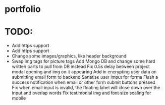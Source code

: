 # portfolio

# TODO:

<ul>
  <li> Add https support
<li>Add https support
<li>Change some images/graphics, like header background
<li>Swap img tags for picture tags
Add Mongo DB and change some hard written parts to pull from DB instead
Fix 0.5s delay between project modal opening and img on it appearing
Add in encrypting user data on submitting email form to backend
Sanatise user imput for forms
Flash a success notification when email or other form submit buttons pressed
Fix when email input is invalid, the floating label will close down over the input and overlap words
Fix testimonial img and font size scaling for mobile
</ul>
